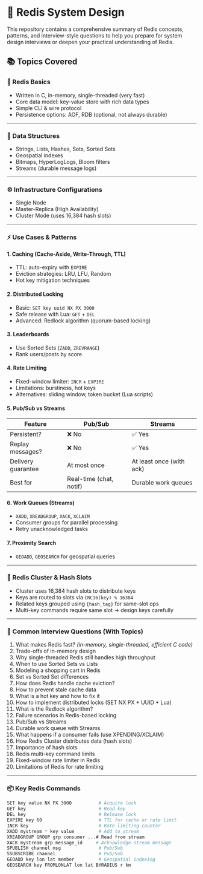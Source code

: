 # 🧠 Redis System Design

This repository contains a comprehensive summary of Redis concepts, patterns, and interview-style questions to help you prepare for system design interviews or deepen your practical understanding of Redis.





## 📚 Topics Covered

### 🔹 Redis Basics
- Written in C, in-memory, single-threaded (very fast)
- Core data model: key-value store with rich data types
- Simple CLI & wire protocol
- Persistence options: AOF, RDB (optional, not always durable)

---

### 🧱 Data Structures
- Strings, Lists, Hashes, Sets, Sorted Sets
- Geospatial indexes
- Bitmaps, HyperLogLogs, Bloom filters
- Streams (durable message logs)

---

### ⚙️ Infrastructure Configurations
- Single Node
- Master-Replica (High Availability)
- Cluster Mode (uses 16,384 hash slots)

---

### ⚡ Use Cases & Patterns

#### 1. **Caching (Cache-Aside, Write-Through, TTL)**
- TTL: auto-expiry with `EXPIRE`
- Eviction strategies: LRU, LFU, Random
- Hot key mitigation techniques

#### 2. **Distributed Locking**
- Basic: `SET key uuid NX PX 3000`
- Safe release with Lua: `GET` + `DEL`
- Advanced: Redlock algorithm (quorum-based locking)

#### 3. **Leaderboards**
- Use Sorted Sets (`ZADD`, `ZREVRANGE`)
- Rank users/posts by score

#### 4. **Rate Limiting**
- Fixed-window limiter: `INCR` + `EXPIRE`
- Limitations: burstiness, hot keys
- Alternatives: sliding window, token bucket (Lua scripts)

#### 5. **Pub/Sub vs Streams**
| Feature             | Pub/Sub                | Streams                       |
|---------------------|------------------------|-------------------------------|
| Persistent?         | ❌ No                  | ✅ Yes                        |
| Replay messages?    | ❌ No                  | ✅ Yes                        |
| Delivery guarantee  | At most once           | At least once (with ack)     |
| Best for            | Real-time (chat, notif)| Durable work queues          |

#### 6. **Work Queues (Streams)**
- `XADD`, `XREADGROUP`, `XACK`, `XCLAIM`
- Consumer groups for parallel processing
- Retry unacknowledged tasks

#### 7. **Proximity Search**
- `GEOADD`, `GEOSEARCH` for geospatial queries

---

### 🧠 Redis Cluster & Hash Slots

- Cluster uses 16,384 hash slots to distribute keys
- Keys are routed to slots via `CRC16(key) % 16384`
- Related keys grouped using `{hash_tag}` for same-slot ops
- Multi-key commands require same slot → design keys carefully

---

### 🧪 Common Interview Questions (With Topics)

1. What makes Redis fast? *(in-memory, single-threaded, efficient C code)*
2. Trade-offs of in-memory design
3. Why single-threaded Redis still handles high throughput
4. When to use Sorted Sets vs Lists
5. Modeling a shopping cart in Redis
6. Set vs Sorted Set differences
7. How does Redis handle cache eviction?
8. How to prevent stale cache data
9. What is a hot key and how to fix it
10. How to implement distributed locks (SET NX PX + UUID + Lua)
11. What is the Redlock algorithm?
12. Failure scenarios in Redis-based locking
13. Pub/Sub vs Streams
14. Durable work queue with Streams
15. What happens if a consumer fails (use XPENDING/XCLAIM)
16. How Redis Cluster distributes data (hash slots)
17. Importance of hash slots
18. Redis multi-key command limits
19. Fixed-window rate limiter in Redis
20. Limitations of Redis for rate limiting

---

### 📦 Key Redis Commands

```bash
SET key value NX PX 3000          # Acquire lock
GET key                           # Read key
DEL key                           # Release lock
EXPIRE key 60                     # TTL for cache or rate limit
INCR key                          # Rate limiting counter
XADD mystream * key value         # Add to stream
XREADGROUP GROUP grp consumer ...# Read from stream
XACK mystream grp message_id     # Acknowledge stream message
SPUBLISH channel msg              # Pub/Sub
SSUBSCRIBE channel                # Pub/Sub
GEOADD key lon lat member         # Geospatial indexing
GEOSEARCH key FROMLONLAT lon lat BYRADIUS r km

